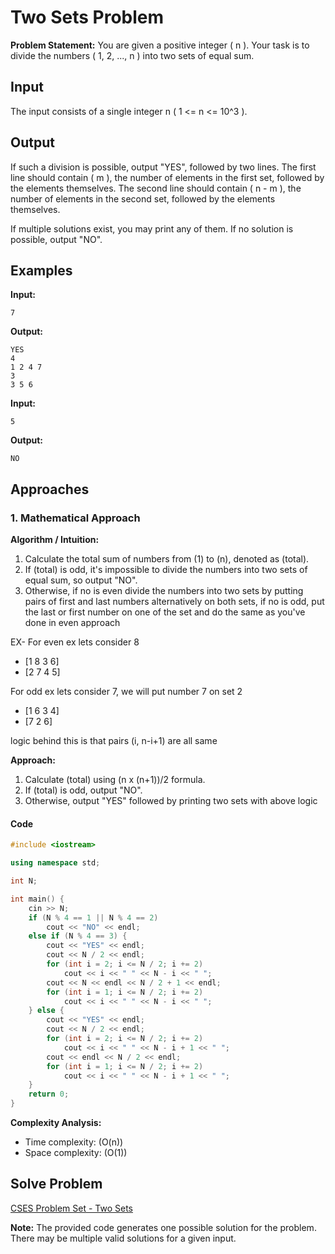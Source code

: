# Two Sets Problem

**Problem Statement:** You are given a positive integer \( n \). Your task is to divide the numbers \( 1, 2, ..., n \) into two sets of equal sum.

## Input
The input consists of a single integer n ( 1 <= n <= 10^3 ).

## Output
If such a division is possible, output "YES", followed by two lines. The first line should contain \( m \), the number of elements in the first set, followed by the elements themselves. The second line should contain \( n - m \), the number of elements in the second set, followed by the elements themselves.

If multiple solutions exist, you may print any of them. If no solution is possible, output "NO".

## Examples

**Input:**
```
7
```

**Output:**
```
YES
4
1 2 4 7
3
3 5 6
```

**Input:**
```
5
```

**Output:**
```
NO
```

## Approaches

### 1. Mathematical Approach

**Algorithm / Intuition:**
1. Calculate the total sum of numbers from \(1\) to \(n\), denoted as \(total\).
2. If \(total\) is odd, it's impossible to divide the numbers into two sets of equal sum, so output "NO".
3. Otherwise, if no is even divide the numbers into two sets by putting pairs of first and last numbers alternatively on both sets, if no is odd, put the last or first number on one of the set and do the same as you've done in even approach 

EX- For even ex lets consider 8
- [1 8 3 6]
- [2 7 4 5]

For odd ex lets consider 7, we will put number 7 on set 2
- [1 6 3 4]
- [7 2 6]

logic behind this is that pairs (i, n-i+1) are all same

**Approach:**
1. Calculate \(total\) using (n x (n+1))/2 formula.
2. If \(total\) is odd, output "NO".
3. Otherwise, output "YES" followed by printing two sets with above logic

#### Code

```cpp
#include <iostream>

using namespace std;

int N;

int main() {
    cin >> N;
    if (N % 4 == 1 || N % 4 == 2)
        cout << "NO" << endl;
    else if (N % 4 == 3) {
        cout << "YES" << endl;
        cout << N / 2 << endl;
        for (int i = 2; i <= N / 2; i += 2)
            cout << i << " " << N - i << " ";
        cout << N << endl << N / 2 + 1 << endl;
        for (int i = 1; i <= N / 2; i += 2)
            cout << i << " " << N - i << " ";
    } else {
        cout << "YES" << endl;
        cout << N / 2 << endl;
        for (int i = 2; i <= N / 2; i += 2)
            cout << i << " " << N - i + 1 << " ";
        cout << endl << N / 2 << endl;
        for (int i = 1; i <= N / 2; i += 2)
            cout << i << " " << N - i + 1 << " ";
    }
    return 0;
}

```

**Complexity Analysis:**
- Time complexity: \(O(n)\)
- Space complexity: \(O(1)\)

## Solve Problem
[CSES Problem Set - Two Sets](https://cses.fi/problemset/task/1092)

**Note:** The provided code generates one possible solution for the problem. There may be multiple valid solutions for a given input.
